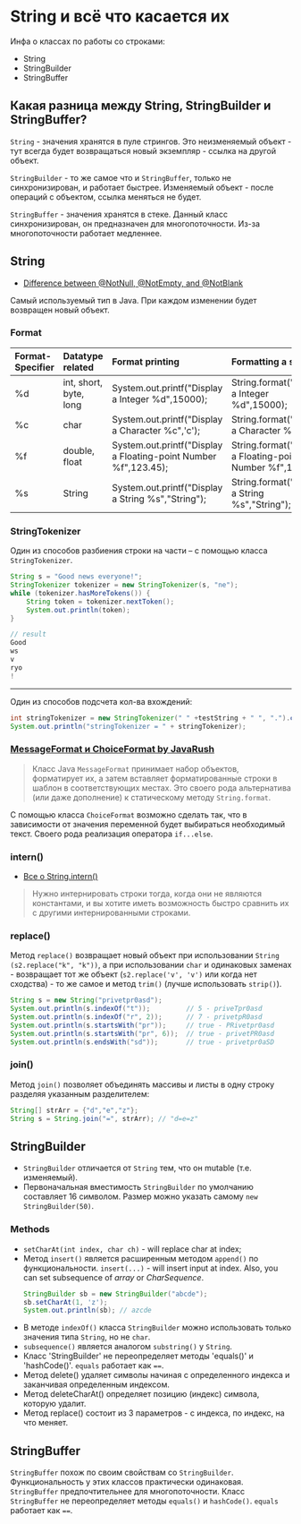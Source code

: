 # String и всё что касается их
Инфа о классах по работы со строками:
* String
* StringBuilder
* StringBuffer

## Какая разница между String, StringBuilder и StringBuffer?
`String` - значения хранятся в пуле стрингов. 
Это неизменяемый объект - тут всегда будет возвращаться новый экземпляр - ссылка на другой объект.

`StringBuilder` - то же самое что и `StringBuffer`, только не синхронизирован, и работает быстрее. 
Изменяемый объект - после операций с объектом, ссылка меняться не будет.

`StringBuffer` - значения хранятся в стеке. 
Данный класс синхронизирован, он предназначен для многопоточности. Из-за многопоточности работает медленнее.


## String 
* [Difference between @NotNull, @NotEmpty, and @NotBlank](https://stackoverflow.com/a/17137308)

Самый используемый тип в Java.
При каждом изменении будет возвращен новый объект.


### Format
|Format-Specifier      | Datatype related | Format printing | Formatting a string |
|:---------------------|:-----------------|:----------------|:--------------------|
| %d | int, short, byte, long | System.out.printf("Display a Integer %d",15000); | String.format("Display a Integer %d",15000); |
| %c | char | System.out.printf("Display a Character %c",'c'); | String.format("Display a Character %c",'c'); |
| %f | double, float | System.out.printf("Display a Floating-point Number %f",123.45); | String.format("Display a Floating-point Number %f",123.45); |
| %s | String | System.out.printf("Display a String %s","String"); | String.format("Display a String %s","String"); |


### StringTokenizer
Один из способов разбиения строки на части – с помощью класса `StringTokenizer`.
```java
String s = "Good news everyone!";
StringTokenizer tokenizer = new StringTokenizer(s, "ne");
while (tokenizer.hasMoreTokens()) {
    String token = tokenizer.nextToken();
    System.out.println(token);
}
```
```java
// result
Good
ws
v
ryo
!
```

***

Один из способов подсчета кол-ва вхождений:
```java
int stringTokenizer = new StringTokenizer(" " +testString + " ", ".").countTokens()-1;
System.out.println("stringTokenizer = " + stringTokenizer);
```


### [MessageFormat и ChoiceFormat by JavaRush](https://javarush.ru/groups/posts/590-klass-messageformat)
> Класс Java `MessageFormat` принимает набор объектов, форматирует их, а затем вставляет форматированные строки в шаблон в соответствующих местах. 
> Это своего рода альтернатива (или даже дополнение) к статическому методу `String.format`.

С помощью класса `ChoiceFormat` возможно сделать так, что в зависимости от значения переменной будет выбираться необходимый текст. 
Своего рода реализация оператора `if...else`.


### intern()
* [Все о String.intern()](https://habr.com/ru/post/79913/)

> Нужно интернировать строки тогда, когда они не являются константами, и вы хотите иметь возможность быстро сравнить их с 
> другими интернированными строками.


### replace()
Метод `replace()` возвращает новый объект при использовании `String (s2.replace("k", "k"))`, а при использовании `char` и одинаковых заменах - 
возвращает тот же объект (`s2.replace('v', 'v')` или когда нет сходства) - то же самое и метод `trim()` (лучше использовать `strip()`).
```java
String s = new String("privetpr0asd");
System.out.println(s.indexOf("t"));         // 5 - priveTpr0asd
System.out.println(s.indexOf("r", 2));      // 7 - privetpR0asd
System.out.println(s.startsWith("pr"));     // true - PRivetpr0asd
System.out.println(s.startsWith("pr", 6));  // true - privetPR0asd
System.out.println(s.endsWith("sd"));       // true - privetpr0aSD
```

### join()
Метод `join()` позволяет объединять массивы и листы в одну строку разделяя указанным разделителем:
```java
String[] strArr = {"d","e","z"};
String s = String.join("=", strArr); // "d=e=z"
```



## StringBuilder
* `StringBuilder` отличается от `String` тем, что он mutable (т.е. изменяемый).
* Первоначальная вместимость `StringBuilder` по умолчанию составляет 16 символом. Размер можно указать самому `new StringBuilder(50)`.


### Methods
* `setCharAt(int index, char ch)` - will replace char at index;
* Метод `insert()` является расширенным методом `append()` по функциональности.
  `insert(...)` - will insert input at index. Also, you can set subsequence of *array* or *CharSequence*.
  ```java
  StringBuilder sb = new StringBuilder("abcde");
  sb.setCharAt(1, 'z');
  System.out.println(sb); // azcde
  ```
* В методе `indexOf()` класса `StringBuilder` можно использовать только значения типа `String`, но не `char`.
* `subsequence()` является аналогом `substring()` у `String`.
* Класс 'StringBuilder' не переопределяет методы 'equals()' и 'hashCode()'. `equals` работает как `==`.
* Метод delete() удаляет символы начиная с определенного индекса и заканчивая определенным индексом.
* Метод deleteCharAt() определяет позицию (индекс) символа, которую удалит.
* Метод replace() состоит из 3 параметров - с индекса, по индекс, на что меняет.



## StringBuffer
`StringBuffer` похож по своим свойствам со `StringBuilder`.
Функциональность у этих классов практически одинаковая. `StringBuffer` предпочтительнее для многопоточности.
Класс `StringBuffer` не переопределяет методы `equals()` и `hashCode()`. `equals` работает как `==`.

